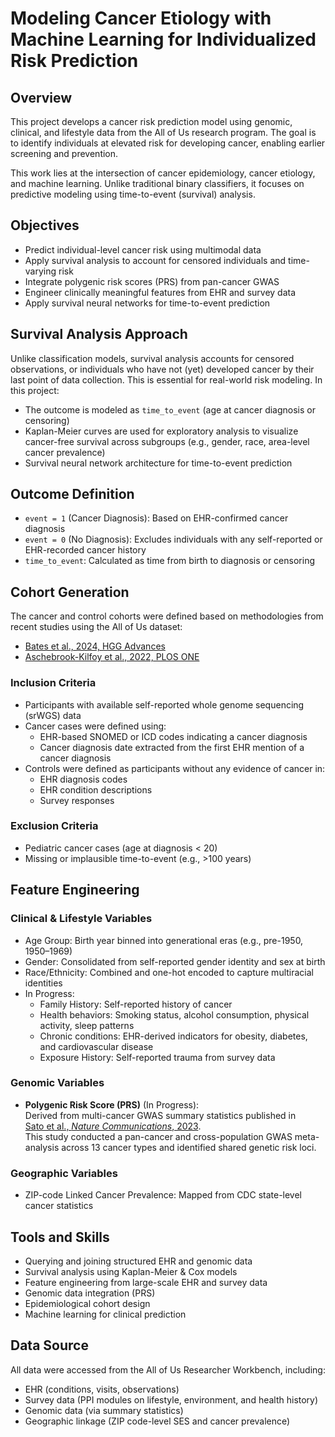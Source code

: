 # Modeling Cancer Etiology with Machine Learning for Individualized Risk Prediction

## Overview

This project develops a cancer risk prediction model using genomic, clinical, and lifestyle data from the All of Us research program. The goal is to identify individuals at elevated risk for developing cancer, enabling earlier screening and prevention.

This work lies at the intersection of cancer epidemiology, cancer etiology, and machine learning. Unlike traditional binary classifiers, it focuses on predictive modeling using time-to-event (survival) analysis.

## Objectives

- Predict individual-level cancer risk using multimodal data
- Apply survival analysis to account for censored individuals and time-varying risk
- Integrate polygenic risk scores (PRS) from pan-cancer GWAS
- Engineer clinically meaningful features from EHR and survey data
- Apply survival neural networks for time-to-event prediction

## Survival Analysis Approach

Unlike classification models, survival analysis accounts for censored observations, or individuals who have not (yet) developed cancer by their last point of data collection. This is essential for real-world risk modeling. In this project:
-  The outcome is modeled as `time_to_event` (age at cancer diagnosis or censoring)
-  Kaplan-Meier curves are used for exploratory analysis to visualize cancer-free survival across subgroups (e.g., gender, race, area-level cancer prevalence)
-  Survival neural network architecture for time-to-event prediction

## Outcome Definition

- `event = 1` (Cancer Diagnosis): Based on EHR-confirmed cancer diagnosis
- `event = 0` (No Diagnosis): Excludes individuals with any self-reported or EHR-recorded cancer history
- `time_to_event`: Calculated as time from birth to diagnosis or censoring

## Cohort Generation

The cancer and control cohorts were defined based on methodologies from recent studies using the All of Us dataset:

- [Bates et al., 2024, HGG Advances](https://www.cell.com/hgg-advances/fulltext/S2666-2477(25)00008-9#sec-2-5)
- [Aschebrook-Kilfoy et al., 2022, PLOS ONE](https://journals.plos.org/plosone/article?id=10.1371/journal.pone.0272522)

### Inclusion Criteria
- Participants with available self-reported whole genome sequencing (srWGS) data  
- Cancer cases were defined using:
  - EHR-based SNOMED or ICD codes indicating a cancer diagnosis  
  - Cancer diagnosis date extracted from the first EHR mention of a cancer diagnosis  
- Controls were defined as participants without any evidence of cancer in:
  - EHR diagnosis codes  
  - EHR condition descriptions  
  - Survey responses  

### Exclusion Criteria
- Pediatric cancer cases (age at diagnosis < 20)
- Missing or implausible time-to-event (e.g., >100 years)

## Feature Engineering

### Clinical & Lifestyle Variables
-  Age Group: Birth year binned into generational eras (e.g., pre-1950, 1950–1969)
-  Gender: Consolidated from self-reported gender identity and sex at birth
-  Race/Ethnicity: Combined and one-hot encoded to capture multiracial identities
-  In Progress: 
    -  Family History: Self-reported history of cancer
    -  Health behaviors: Smoking status, alcohol consumption, physical activity, sleep patterns
    -  Chronic conditions: EHR-derived indicators for obesity, diabetes, and cardiovascular disease
    -  Exposure History: Self-reported trauma from survey data

### Genomic Variables

- **Polygenic Risk Score (PRS)** (In Progress):  
  Derived from multi-cancer GWAS summary statistics published in  
  [Sato et al., *Nature Communications*, 2023](https://www.nature.com/articles/s41467-023-39136-7).  
  This study conducted a pan-cancer and cross-population GWAS meta-analysis across 13 cancer types and identified shared genetic risk loci.

### Geographic Variables
-  ZIP-code Linked Cancer Prevalence: Mapped from CDC state-level cancer statistics

## Tools and Skills

- Querying and joining structured EHR and genomic data
- Survival analysis using Kaplan-Meier & Cox models
- Feature engineering from large-scale EHR and survey data
- Genomic data integration (PRS)
- Epidemiological cohort design
- Machine learning for clinical prediction

## Data Source
All data were accessed from the All of Us Researcher Workbench, including:
-  EHR (conditions, visits, observations)
-  Survey data (PPI modules on lifestyle, environment, and health history)
-  Genomic data (via summary statistics)
-  Geographic linkage (ZIP code-level SES and cancer prevalence)

